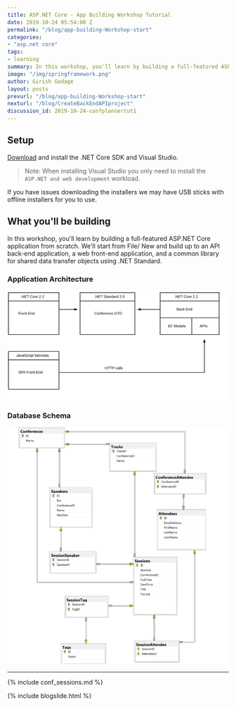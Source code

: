 ```yaml
---
title: ASP.NET Core - App Building Workshop Tutorial
date: 2019-10-24 05:54:00 Z
permalink: "/blog/app-building-Workshop-start"
categories:
- "asp.net core"
tags:
- learning
summary: In this workshop, you'll learn by building a full-featured ASP.NET Core application from scratch. We'll start from File/ New and build up to an API back-end application, a web front-end application, and a common library for shared data transfer objects using .NET Standard..
image: "/img/springframework.png"
author: Girish Godage
layout: posts
prevurl: "/blog/app-building-Workshop-start"
nexturl: "/blog/CreateBackEndAPIproject"
discussion_id: 2019-10-24-confplannertut1
---
```


## Setup

[Download](https://www.microsoft.com/net/download) and install the .NET Core SDK and Visual Studio.

> Note: When installing Visual Studio you only need to install the `ASP.NET and web development` workload.

If you have issues downloading the installers we may have USB sticks with offline installers for you to use.

## What you'll be building
In this workshop, you'll learn by building a full-featured ASP.NET Core application from scratch. We'll start from File/ New and build up to an API back-end application, a web front-end application, and a common library for shared data transfer objects using .NET Standard.

### Application Architecture
![Architecture Diagram](/img/aspdotnetcore/confplanner/1/ConferencePlannerArchitectureDiagram.svg)

### Database Schema
![Database Schema Diagram](/img/aspdotnetcore/confplanner/1/conference-planner-db-diagram.png)


---
{% include conf_sessions.md %}

{% include blogslide.html %}

